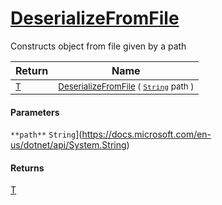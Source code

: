 # [DeserializeFromFile](./SerializationHelper-100664072.md)

Constructs object from file given by a path

| Return | Name | 
| --- | --- | 
| <sub>[T](./SerializationHelper-100664072.md)</sub>| <sub>[DeserializeFromFile](./SerializationHelper-100664072.md) ( [`String`](https://docs.microsoft.com/en-us/dotnet/api/System.String) path )</sub>| <br>


#### Parameters
`**path**`  `String`](https://docs.microsoft.com/en-us/dotnet/api/System.String)<br>
#### Returns
[T](./SerializationHelper-100664072.md)